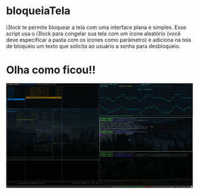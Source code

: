 # bloqueiaTela
i3lock te permite bloquear a tela com uma interface plana e simples. Esse script usa o i3lock para congelar
sua tela com um ícone aleatório (você deve especificar a pasta com os ícones como parâmetro) e adiciona na tela de 
bloqueio um texto que solicita ao usuário a senha para desbloqueio.

# Olha como ficou!!
![bloquando](https://raw.githubusercontent.com/EppurSiMu0ve/bloqueiaTela/master/20200121-021812.avi.gif)
